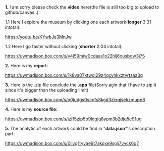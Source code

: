 **1.** I am sorry please check the **video** here(the file is still too big to upload to github/canvas..):

   1.1 Here I explore the museum by clicking one each artwork(**longer** 3:31 intotal):
   
   https://youtu.be/KYwbJe3MnJw
   
   1.2 Here I go faster without clicking (**shorter** 2:04 intotal):
   
   https://uwmadison.box.com/s/v4i59miw0cdaae1o22hlj6ousbdw3j75

**2.** Here is my **report**:

https://uwmadison.box.com/s/1k8va07ktwdi29z4qcvhkxztyrtsaz3g

**3.** Here is the .zip file conclude the **.app** file(Sorry agin that I have to zip it since it's bigger than the uploading limit):

https://uwmadison.box.com/s/n0judgs0scofs8kgd3zkrqjsekzmupn8

**4.** Here is my **source file**:

https://uwmadison.box.com/s/jzff5zip5p9ldgjq8ypm3b2djq5e91ug

**5.** The analytic of each artwork could be find in "**data.json**"'s description part:

https://uwmadison.box.com/s/0livq1tyvae9t7akqxe9sgij7vvck6g7
